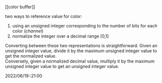 # 
[[color buffer]]

two ways to reference value for color:
1. using an unsigned integer corresponding to the number of bits for each color (*channel*)
2. normalize the integer over a decimal range [0,1]

Converting between these two representations is straightforward. 
Given an unsigned integer value, divide it by the maximum unsigned integer value to get the normalized value.  
Conversely, given a normalized decimal value, multiply it by the maximum unsigned integer value to get an unsigned integer value.

2022/06/19::21:00
